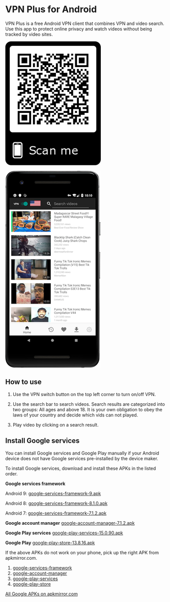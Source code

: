 # VPN Plus for Android

VPN Plus is a free Android VPN client that combines VPN and video search. Use this app to protect online privacy and watch videos without being tracked by video sites.

![](qr.png)

![](home.png)

## How to use

1. Use the VPN switch button on the top left corner to turn on/off VPN.

2. Use the search bar to search videos. Search results are categorized into two groups: All ages and above 18. It is your own obligation to obey the laws of your country and decide which vids can not played.

3. Play video by clicking on a search result.

## Install Google services

You can install Google services and Google Play manually if your Android device does not have Google services pre-installed by the device maker. 

To install Google services, download and install these APKs in the listed order.

**Google services framework**

Android 9: [google-services-framework-9.apk](https://github.com/jjqqkk/android-vpn/releases/download/1903/google-services-framework-9.apk)

Android 8: [google-services-framework-8.1.0.apk](https://github.com/jjqqkk/android-vpn/releases/download/1903/google-services-framework-8.1.0.apk)

Android 7: [google-services-framework-7.1.2.apk](https://github.com/jjqqkk/android-vpn/releases/download/1903/google-services-framework-7.1.2.apk)

**Google account manager**
[google-account-manager-7.1.2.apk](https://github.com/jjqqkk/android-vpn/releases/download/1903/google-account-manager-7.1.2.apk)

**Google Play services**
[google-play-services-15.0.90.apk](https://github.com/jjqqkk/android-vpn/releases/download/1903/google-play-services-15.0.90.apk)

**Google Play**
[google-play-store-13.8.16.apk](https://github.com/jjqqkk/android-vpn/releases/download/1903/google-play-store-13.8.16.apk)

If the above APKs do not work on your phone, pick up the right APK from apkmirror.com.

1. [google-services-framework](https://www.apkmirror.com/apk/google-inc/google-services-framework/)
2. [google-account-manager](https://www.apkmirror.com/apk/google-inc/google-account-manager/)
3. [google-play-services](https://www.apkmirror.com/apk/google-inc/google-play-services/)
4. [google-play-store](https://www.apkmirror.com/apk/google-inc/google-play-store/)


[All Google APKs on apkmirror.com](https://www.apkmirror.com/apk/google-inc/)
